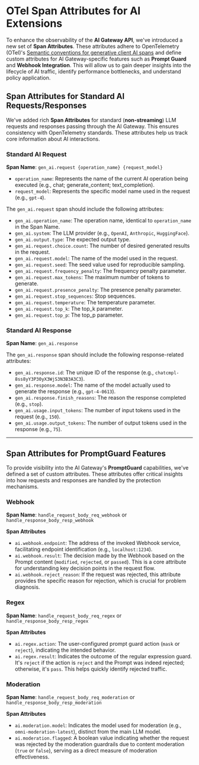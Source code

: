 # OTel Span Attributes for AI Extensions

To enhance the observability of the **AI Gateway API**, we've introduced a new set of **Span Attributes**. These attributes adhere to OpenTelemetry (OTel)'s [Semantic conventions for generative client AI spans](https://opentelemetry.io/docs/specs/semconv/gen-ai/gen-ai-spans/) and 
define custom attributes for AI Gateway-specific features such as **Prompt Guard** and **Webhook Integration**. This will allow us to gain deeper insights into the lifecycle of AI traffic, identify performance bottlenecks, and understand policy application.

## Span Attributes for Standard AI Requests/Responses

We've added rich **Span Attributes** for standard (**non-streaming**) LLM requests and responses passing through the AI Gateway. This ensures consistency with OpenTelemetry standards. 
These attributes help us track core information about AI interactions.

### Standard AI Request

**Span Name**: `gen_ai.request {operation_name} {request_model}`
* `operation_name`: Represents the name of the current AI operation being executed (e.g., chat; generate_content; text_completion).
* `request_model`: Represents the specific model name used in the request (e.g., `gpt-4`).

The `gen_ai.request` span should include the following attributes:

* `gen_ai.operation_name`: The operation name, identical to `operation_name` in the Span Name.
* `gen_ai.system`: The LLM provider (e.g., `OpenAI`, `Anthropic`, `HuggingFace`).
* `gen_ai.output.type`: The expected output type.
* `gen_ai.request.choice.count`: The number of desired generated results in the request.
* `gen_ai.request.model`: The name of the model used in the request.
* `gen_ai.request.seed`: The seed value used for reproducible sampling.
* `gen_ai.request.frequency_penalty`: The frequency penalty parameter.
* `gen_ai.request.max_tokens`: The maximum number of tokens to generate.
* `gen_ai.request.presence_penalty`: The presence penalty parameter.
* `gen_ai.request.stop_sequences`: Stop sequences.
* `gen_ai.request.temperature`: The temperature parameter.
* `gen_ai.request.top_k`: The top_k parameter.
* `gen_ai.request.top_p`: The top_p parameter.

### Standard AI Response

**Span Name**: `gen_ai.response`

The `gen_ai.response` span should include the following response-related attributes:

* `gen_ai.response.id`: The unique ID of the response (e.g., `chatcmpl-8ss8yY3P30yX3WjS3N3B3A3C3`).
* `gen_ai.response.model`: The name of the model actually used to generate the response (e.g., `gpt-4-0613`).
* `gen_ai.response.finish_reasons`: The reason the response completed (e.g., `stop`).
* `gen_ai.usage.input_tokens`: The number of input tokens used in the request (e.g., `150`).
* `gen_ai.usage.output_tokens`: The number of output tokens used in the response (e.g., `75`).

---

## Span Attributes for PromptGuard Features

To provide visibility into the AI Gateway's **PromptGuard** capabilities, we've defined a set of custom attributes. 
These attributes offer critical insights into how requests and responses are handled by the protection mechanisms.

### Webhook

**Span Name**: `handle_request_body_req_webhook` or `handle_response_body_resp_webhook`

**Span Attributes**

* `ai.webhook.endpoint`: The address of the invoked Webhook service, facilitating endpoint identification (e.g., `localhost:1234`).
* `ai.webhook.result`: The decision made by the Webhook based on the Prompt content (`modified`, `rejected`, or `passed`). This is a core attribute for understanding key decision points in the request flow.
* `ai.webhook.reject_reason`: If the request was rejected, this attribute provides the specific reason for rejection, which is crucial for problem diagnosis.

### Regex

**Span Name**: `handle_request_body_req_regex` or `handle_response_body_resp_regex`

**Span Attributes**

* `ai.regex.action`: The user-configured prompt guard action (`mask` or `reject`), indicating the intended behavior.
* `ai.regex.result`: Indicates the outcome of the regular expression guard. It's `reject` if the action is `reject` and the Prompt was indeed rejected; otherwise, it's `pass`. This helps quickly identify rejected traffic.

### Moderation

**Span Name**: `handle_request_body_req_moderation` or `handle_response_body_resp_moderation`

**Span Attributes**

* `ai.moderation.model`: Indicates the model used for moderation (e.g., `omni-moderation-latest`), distinct from the main LLM model.
* `ai.moderation.flagged`: A boolean value indicating whether the request was rejected by the moderation guardrails due to content moderation (`true` or `false`), serving as a direct measure of moderation effectiveness.
